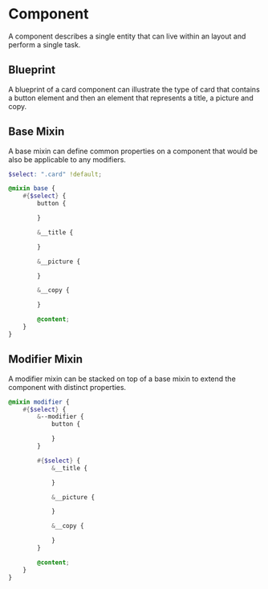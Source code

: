 # Component

A component describes a single entity that can live within an layout and perform a single task.

## Blueprint

A blueprint of a card component can illustrate the type of card that contains a button element and then an element that represents a title, a picture and copy.


## Base Mixin

A base mixin can define common properties on a component that would be also be applicable to any modifiers.

```scss
$select: ".card" !default;

@mixin base {
    #{$select} {
        button {

        }

        &__title {

        }

        &__picture {

        }

        &__copy {

        }

        @content;
    }
}
```


## Modifier Mixin

A modifier mixin can be stacked on top of a base mixin to extend the component with distinct properties.


```scss
@mixin modifier {
    #{$select} {
        &--modifier {
            button {

            }
        }

        #{$select} {
            &__title {

            }

            &__picture {

            }

            &__copy {

            }
        }

        @content;
    }
}
```

